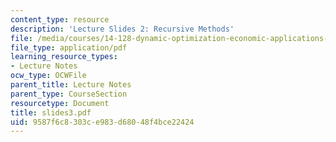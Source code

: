 ```yaml
---
content_type: resource
description: 'Lecture Slides 2: Recursive Methods'
file: /media/courses/14-128-dynamic-optimization-economic-applications-recursive-methods-spring-2003/9587f6c8303ce983d68048f4bce22424_slides3.pdf
file_type: application/pdf
learning_resource_types:
- Lecture Notes
ocw_type: OCWFile
parent_title: Lecture Notes
parent_type: CourseSection
resourcetype: Document
title: slides3.pdf
uid: 9587f6c8-303c-e983-d680-48f4bce22424
---
```

